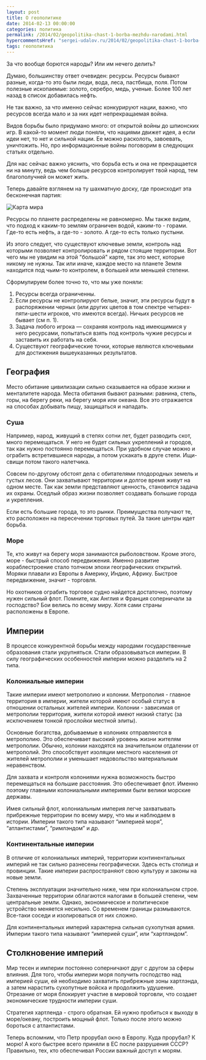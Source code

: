 ```yaml
---
layout: post
title: О геополитике
date: 2014-02-13 00:00:00
categories: политика
permalink: /2014/02/geopolitika-chast-1-borba-mezhdu-narodami.html
hypercommentsHref: "sergei-udalov.ru/2014/02/geopolitika-chast-1-borba-mezhdu-narodami.html"
tags: геополитика
---
```


За что вообще борются народы? Или им нечего делить?

Думаю, большинству ответ очевиден: ресурсы. Ресурсы бывают разные, когда-то это были люди, вода, леса, пастбища, поля. Потом полезные ископаемые: золото, серебро, медь, ученые. Более 100 лет назад в список добавилась нефть.

Не так важно, за что именно сейчас конкурируют нации, важно, что ресурсов всегда мало и за них идет непрекращаемая война.

Видов борьбы было придумано много: от открытой войны до шпионских игр. В какой-то момент люди поняли, что нациями движет идея, а если идеи нет, то нет и сильной нации. Ее можно расколоть, завоевать, уничтожить. Но, про информационные войны поговорим в следующих статьях отдельно.

Для нас сейчас важно уяснить, что борьба есть и она не прекращается ни на минуту, ведь чем больше ресурсов контролирует твой народ, тем благополучней он может жить.

Теперь давайте взглянем на ту шахматную доску, где происходит эта бесконечная партия:

![Карта мира](/images/posts/geopolitica/geopolitika-karta-mira.jpeg "Карта мира")

Ресурсы по планете распределены не равномерно. Мы также видим, что подход к каким-то землям ограничен водой, каким-то - горами. Где-то есть нефть, а где-то - золото. А где-то есть только пустыни.

Из этого следует, что существуют ключевые земли, контроль над которыми позволяет контролировать и рядом стоящие территории. Вот чего мы не увидим на этой "большой" карте, так это мест, которые никому не нужны. Так или иначе, каждое место на планете Земля находится под чьим-то контролем, в большей или меньшей степени.

Сформулируем более точно то, что мы уже поняли:

 1. Ресурсы всегда ограниченны. 
 2. Если ресурсы не контролируют белые, значит, эти ресурсы будут в распоряжении черных (или других цветов в том спектре четырех-пяти-шести игроков, что имеются всегда). Ничьих ресурсов не бывает (см п. 1).
 3. Задача любого игрока — сохраняя контроль над имеющимися у него ресурсами, попытаться взять под контроль чужие ресурсы и заставить их работать на себя. 
 4. Существуют географические точки, которые являются ключевыми для достижения вышеуказанных результатов.


## География

Место обитание цивилизации сильно сказывается  на образе жизни и  менталитете народа. Места обитания бывают разными: равнина, степь, горы, на берегу реки, на берегу моря или океана. Все это отражается на способах добывать пищу, защищаться и нападать.

### Суша

Например, народ, живущий в степях сотни лет, будет разводить скот, много перемещаться. У него не будет сильных укреплений и городов, так как нужно постоянно перемещаться. При удобном случае можно и ограбить встретившиеся народы, а потом ускакать в друге степи. Ищи-свищи потом такого налетчика.

Совсем по-другому обстоят дела с обитателями плодородных земель и густых лесов. Они захватывают территории и долгое время живут на одном месте. Так как земли представляют ценность, становится задача их охраны. Оседлый образ жизни позволяет создавать большие города и укрепления.

Если есть большие города, то это рынки. Преимущества получают те, кто расположен на пересечении торговых путей. За такие центры идет борьба.

### Море

Те, кто живут на берегу моря занимаются рыболовством. Кроме этого, море - быстрый способ передвижения. Именно развитие кораблестроение стало толчком эпохи географических открытий. Моряки плавали из Европы в Америку, Индию, Африку. Быстрое передвижение, значит - торговля.  

Но охотников ограбить торговое судно найдется достаточно, поэтому нужен сильный флот. Помните, как Англия и Франция соперничали за господство? Бои велись по всему миру. Хотя сами страны расположены в Европе. 

## Империи

В процессе конкурентной борьбы между народами государственные образования стали укрупняться. Стали образовываться империи. В силу географических особенностей империи можно разделить на 2 типа.

### Колониальные империи

Такие империи имеют метрополию и колонии. Метрополия - главное территория в империи, жители которой имеют особый статус в отношении остальных жителей империи. Колонии - зависимая от метрополии территория, жители которой имеют низкий статус (за исключением тонкой прослойки местной элиты).

Основные богатства, добываемые в колониях отправляются в метрополию. Это обеспечивает высокий уровень жизни жителям метрополии. Обычно, колонии находятся на значительном отдалении от метрополий. Это способствует изоляции местного населения от жителей метрополии и уменьшает недовольство материальным неравенством.

Для захвата и контроля колониями нужна возможность быстро перемещаться на большие расстояния. Это обеспечивает флот. Именно поэтому главными колониальными империями были велики морские державы.

Имея сильный флот, колониальным империя легче захватывать прибрежные территории по всему миру, что мы и наблюдаем в истории. Империи такого типа называют “империей моря”, “атлантистами”, “римлэндом” и др.

###  Континентальные империи

В отличие от колониальных империй, территории континентальных империй не так сильно разнесены географически. Здесь есть столица и провинции. Такие империи распространяют свою культуру и законы на новые земли.

Степень эксплуатации значительно ниже, чем при колониальном строе. Захваченные территории облагаются налогами в большей степени, чем центральные земли. Однако, экономическое и политическое устройство меняется несильно. Со временем границы размываются. Все-таки соседи и изолироваться от них сложно.

Для континентальных империй характерна сильная сухопутная армия. Империи такого типа называют “империей суши”, или “хартлэндом”.


##  Столкновение империй

Мир тесен и империи постоянно соперничают друг с другом за сферы влияния. Для того, чтобы империи моря получить господство над империей суши, ей необходимо захватить прибрежные зоны хартлэнда, а затем нарастить сухопутные войска и продолжить удушение. Отрезание от моря блокирует участие в мировой торговли, что создает экономические трудности империи суши.

Стратегия хартленда - строго обратная. Ей нужно пробиться к выходу в море/океану, построить мощный флот. Только после этого можно бороться с атлантистами.

Теперь вспомним, что Петр прорубал окно в Европу. Куда прорубал? К морю! А кого быстрее всего приняли в ЕС после разрушения СССР? Правильно, тех, кто обеспечивал России важный доступ к морям.




